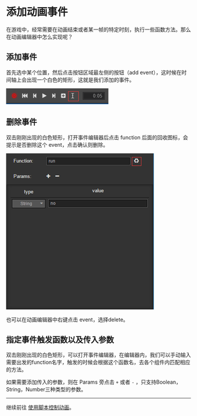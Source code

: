 # 添加动画事件

在游戏中，经常需要在动画结束或者某一帧的特定时刻，执行一些函数方法。那么在动画编辑器中怎么实现呢？

## 添加事件

首先选中某个位置，然后点击按钮区域最左侧的按钮（add event），这时候在时间轴上会出现一个白色的矩形，这就是我们添加的事件。

<a href="animation-event/button.png"><img src="animation-event/button.png" alt="button"></a>

## 删除事件

双击刚刚出现的白色矩形，打开事件编辑器后点击 function 后面的回收图标，会提示是否删除这个 event，点击确认则删除。

<a href="animation-event/delete.png"><img src="animation-event/delete.png" alt="delete"></a>

也可以在动画编辑器中右键点击 event，选择delete。

## 指定事件触发函数以及传入参数

双击刚刚出现的白色矩形，可以打开事件编辑器，在编辑器内，我们可以手动输入需要出发的function名字，触发的时候会根据这个函数名，去各个组件内匹配相应的方法。

如果需要添加传入的参数，则在 Params 旁点击 `+` 或者 `-` ，只支持Boolean，String，Number三种类型的参数。

---

继续前往 [使用脚本控制动画](scripting-animation.md)。
